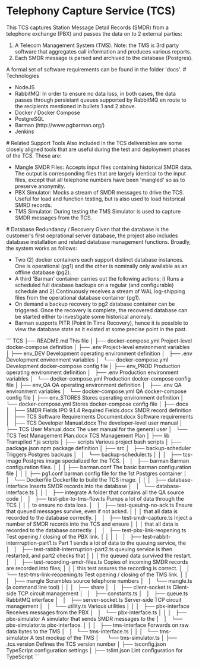 # Telephony Capture Service (TCS)
This TCS captures Station Message Detail Records (SMDR) from a telephone exchange (PBX) and passes the data on to 2 external parties:
<ol>
<li>A Telecom Management System (TMS).  Note: the TMS is 3rd party software that aggregates call information and produces various reports.</li>
<li>Each SMDR message is parsed and archived to the database (Postgres).</li>
</ol>
A formal set of software requirements can be found in the folder 'docs'. 
# Technologies
<ul>
<li>NodeJS</li>
<li>RabbitMQ: In order to ensure no data loss, in both cases, the data passes through persistant queues supported by RabbitMQ en route to the recipients mentioned in bullets 1 and 2 above.</li>
<li>Docker / Docker Compose</li>
<li>PostgreSQL</li>
<li>Barman (http://www.pgbarman.org/)</li>
<li>Jenkins</li>
</ul>
# Related Support Tools
Also included in the TCS deliverables are some closely aligned tools that are useful during the test and deployment phases of the TCS.  These are:
<ul>
<li>Mangle SMDR Files: Accepts input files containing historical SMDR data.  The output is corresponding files that are largely identical to the input files, except that all telephone numbers have been 'mangled' so as to preserve anonymity.</li>
<li>PBX Simulator: Mocks a stream of SMDR messages to drive the TCS.  Useful for load and function testing, but is also used to load historical SMRD records.</li>
<li>TMS Simulator: During testing the TMS Simulator is used to capture SMDR messages from the TCS.</li>
</ul>
# Database Redundancy / Recovery
Given that the database is the customer's first oeprational server database, the project also includes database installation and related database management functions.  Broadly, the system works as follows:
<ul>
<li>Two (2) docker containers each support distinct database instances.  One is operational (pg1) and the other is nominally only available as an offline database (pg2).</li>
<li>A third 'Barman' container carries out the following actions: i) Runs a scheduled full database backups on a regular (and configurable) schedule and 2) Continuously receives a stream of WAL log-shipping files from the operational database container (pg1).</li>
<li>On demand a backup recovery to pg2 database container can be triggered.  Once the recovery is complete, the recovered database can be started either to investigate some
historical anomaly.</li>
<li>Barman supports PITR (Point In Time Recovery), hence it is possible to view the database state as it existed at some precise point in the past.</li>
</ul>
```
TCS
├── README.md                                             This file
│
├── docker-compose.yml                                    Project-level docker-compose definition
│
├── .env                                                  Project-level environment variables
│
├── env_DEV                                               Development operating environment definition
│   ├── .env                                              Devolopment environment variables
│   └── docker-compose.yml                                Development docker-compose config file
│
├── env_PROD                                              Production operating environment definition
│   ├── .env                                              Production environment variables
│   └── docker-compose.yml                                Production docker-compose config file
│
├── env_QA                                                QA operating environment definition
│   ├── .env                                              QA environment variables
│   └── docker-compose.yml                                QA docker-compose config file
│
├── env_STORES                                            Stores operating environment definition
│   └── docker-compose.yml                                Stores docker-compose config file
│
├── docs
│   ├── SMDR Fields IPO 9.1.4 Required Fields.docx        SMDR record definition
│   ├── TCS Software Requirements Document.docx           Software requirements
│   ├── TCS Developer Manual.docx                         The developer-level user manual
│   ├── TCS User Manual.docx                              The user manual for the general user	
│   └── TCS Test Management Plan.docx                     TCS Management Plan
│
├── lib                                                   Transpiled *.js scripts
│
├── scripts                                               Various project bash scripts
│
├── package.json                                          npm package definition
│
├── src                                                   
│   ├── backup-scheduler                                  Triggers Postgres backups
│   │   └── backup-scheduler.ts                         
│   │
│   ├── tcs-image                                         Postgres image specialized for the TCS.
│   │   ├── barman                                        Barman configuration files.
│   │   │   ├── barman.conf                               The basic barman configuration file
│   │   │   ├── pg1.conf                                  barman config file for the 1st Postgres container
│   │   └── Dockerfile                                    Dockerfile to build the TCS image.
│   │
│   ├── database-interface                                Inserts SMDR records into the database
│   │   └── database-interface.ts                         
│   │
│   ├── integrate                                         A folder that contains all the QA source code
│   │   ├── test-pbx-to-tms-flow.ts                       Pumps a lot of  data through the TCS
│   │   │                                                 to ensure no data loss.
│   │   ├── test-queuing-no-ack.ts                        Ensure that queued messages survive, even if not acked. 
│   │   │                                                 that all data is recorded to the database correctly.
│   │   ├── test-smdr-capture.ts                          Inject a number of SMDR records into the TCS and ensure 
│   │   │                                                 that all data is recorded to the database correctly.
│   │   ├── test-pbx-link-reopening.ts                    Test opening / closing of the PBX link.
│   │   │                                                 
│   │   ├── test-rabbit-interrruption-part1.ts            Part 1 sends a lot of data to the queuing service, the 
│   │   ├── test-rabbit-interrruption-part2.ts            queuing service is then restarted, and part2 checks that
│   │   │                                                 the queued data survived the restart.
│   │   ├── test-recording-smdr-files.ts                  Copies of incoming SMDR records are recorded into files;
│   │   │                                                 this test assures the recording is correct.
│   │   └── test-tms-link-reopening.ts                    Test opening / closing of the TMS link.
│   │
│   ├── mangle                                            Scrambles source telephone numbers
│   │   └── mangle.ts                                     (a command line tool)
│   │
│   ├── share
│   │   ├── client-socket.ts                              Client-side TCP circuit management
│   │   ├── constants.ts                                  
│   │   ├── queue.ts                                      RabbitMQ interface
│   │   ├── server-socket.ts                              Server-side TCP circuit management
│   │   └── utility.ts                                    Various utilities
│   │
│   ├── pbx-interface                                     Receives messages from the PBX
│   │   └── pbx-interface.ts                         
│   │
│   ├── pbx-simulator                                     A simulator that sends SMDR messages to the 
│   │   └── pbx-simulator.ts                              pbx-interface.
│   │
│   ├── tms-interface                                     Forwards on raw data bytes to the TMS
│   │   └── tms-interface.ts                         
│   │
│   └── tms-simulator                                     A test mockup of the TMS
│       └── tms-simulator.ts                         
│
├── .tcs.version                                          Defines the TCS version number
│
├── tsconfig.json                                         TypeScript configuration settings
│
├── tslint.json                                           Lint configuration for TypeScript
```

